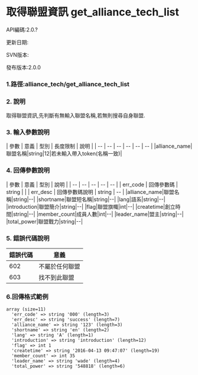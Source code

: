 # 取得聯盟資訊 get_alliance_tech_list



API編碼:2.0.?

> 


更新日期:

> 

SVN版本:

> 

發布版本:2.0.0
### 1.路徑:alliance_tech/get_alliance_tech_list

### 2. 說明

取得聯盟資訊,先判斷有無輸入聯盟名稱,若無則搜尋自身聯盟.
### 3. 輸入參數說明


| 參數 | 意義 | 型別 | 長度限制 | 說明 |
| -- | -- | -- | -- | -- | -- |
|alliance_name|聯盟名稱|string|12|若未輸入帶入token(名稱一致)|


### 4. 回傳參數說明
| 參數 | 意義 | 型別 | 說明 |
| -- | -- | -- | -- | -- |
| err_code | 回傳參數碼 | string |  |
| err_desc | 回傳參數碼說明 | string | -- |
|alliance_name|聯盟名稱|string|--|
|shortname|聯盟短名稱|string|--|
|lang|語系|string|--|
|introduction|聯盟簡介|string|--|
|flag|聯盟旗幟|int|--|
|createtime|創立時間|string|--|
|member_count|成員人數|int|--|
|leader_name|盟主|string|--|
|total_power|聯盟戰力|string|--|


### 5. 錯誤代碼說明
|錯誤代碼|意義|
|--|--|
|602|不屬於任何聯盟|
|603|找不到此聯盟|

### 6.回傳格式範例

```
array (size=11)
  'err_code' => string '000' (length=3)
  'err_desc' => string 'success' (length=7)
  'alliance_name' => string '123' (length=3)
  'shortname' => string 'en' (length=2)
  'lang' => string 'A' (length=1)
  'introduction' => string 'introduction' (length=12)
  'flag' => int 1
  'createtime' => string '2016-04-13 09:47:07' (length=19)
  'member_count' => int 35
  'leader_name' => string 'wade' (length=4)
  'total_power' => string '548818' (length=6)
```

